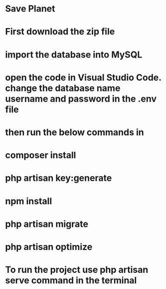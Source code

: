 # Save Planet
# First download the zip file
# import the database into MySQL
# open the code in Visual Studio Code. change the database name username and password in the .env file
# then run the below commands in 
# composer install
# php artisan key:generate
# npm install
# php artisan migrate
# php artisan optimize
# To run the project use php artisan serve command in the terminal

